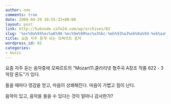 ```yaml
---
author: neo
comments: true
date: 2009-04-29 10:55:33+00:00
layout: post
link: http://hubnode.cafe24.com/wp/archives/82
slug: '%ec%9a%94%ec%a6%98-%ec%9e%90%ec%a3%bc-%eb%93%a3%eb%8a%94-%eb%aa%a8%ec%a7%9c%eb%a5%b4%ed%8a%b8-%ec%9d%8c%ec%95%85'
title: 요즘 자주 듣게 되는 모짜르트 음악
wordpress_id: 82
categories:
- music
---
```


요즘 자주 듣는 음악중에 모짜르트의 "Mozart11.클라리넷 협주곡 A장조 작품 622 - 3악장 론도"가 있다.



들을 때마다 영감을 얻고, 마음이 상쾌해진다. 마음이 가볍고 힘이 난다.

음악이 있고, 음악을 들을 수 있다는 것이 얼마나 감사한가?
